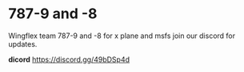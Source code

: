 # 787-9 and -8
Wingflex team 787-9 and -8 for x plane and msfs join our discord for updates.

 **dicord**
 https://discord.gg/49bDSp4d 
